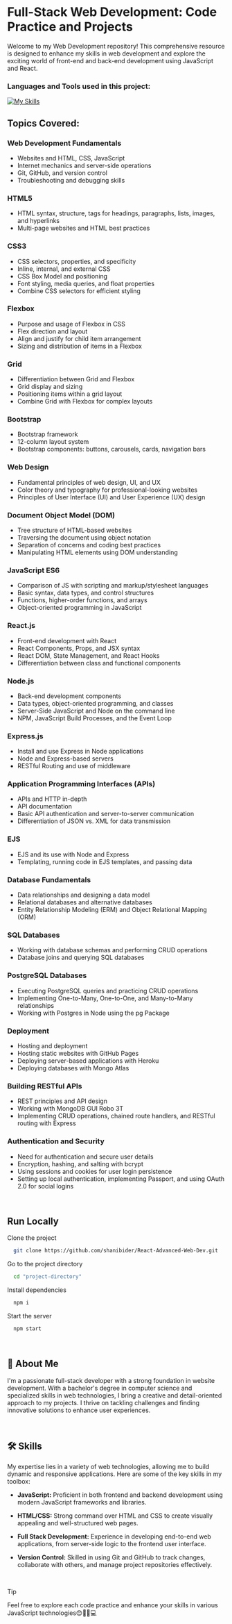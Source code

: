# Full-Stack Web Development: Code Practice and Projects

Welcome to my Web Development repository! This comprehensive resource is designed to enhance my skills in web development and explore the exciting world of front-end and back-end development using JavaScript and React.

<h3 align="left">Languages and Tools used in this project:</h3>

[![My Skills](https://skillicons.dev/icons?i=js,react,html,css,bootstrap,nodejs,jquery,heroku,mongodb,mysql,postman)](https://skillicons.dev)

## Topics Covered:

### Web Development Fundamentals
- Websites and HTML, CSS, JavaScript
- Internet mechanics and server-side operations
- Git, GitHub, and version control
- Troubleshooting and debugging skills

### HTML5
- HTML syntax, structure, tags for headings, paragraphs, lists, images, and hyperlinks
- Multi-page websites and HTML best practices

### CSS3
- CSS selectors, properties, and specificity
- Inline, internal, and external CSS
- CSS Box Model and positioning
- Font styling, media queries, and float properties
- Combine CSS selectors for efficient styling

### Flexbox
- Purpose and usage of Flexbox in CSS
- Flex direction and layout
- Align and justify for child item arrangement
- Sizing and distribution of items in a Flexbox

### Grid
- Differentiation between Grid and Flexbox
- Grid display and sizing
- Positioning items within a grid layout
- Combine Grid with Flexbox for complex layouts

### Bootstrap
- Bootstrap framework
- 12-column layout system
- Bootstrap components: buttons, carousels, cards, navigation bars

### Web Design
- Fundamental principles of web design, UI, and UX
- Color theory and typography for professional-looking websites
- Principles of User Interface (UI) and User Experience (UX) design

### Document Object Model (DOM)
- Tree structure of HTML-based websites
- Traversing the document using object notation
- Separation of concerns and coding best practices
- Manipulating HTML elements using DOM understanding

### JavaScript ES6
- Comparison of JS with scripting and markup/stylesheet languages
- Basic syntax, data types, and control structures
- Functions, higher-order functions, and arrays
- Object-oriented programming in JavaScript

### React.js
- Front-end development with React
- React Components, Props, and JSX syntax
- React DOM, State Management, and React Hooks
- Differentiation between class and functional components

### Node.js
- Back-end development components
- Data types, object-oriented programming, and classes
- Server-Side JavaScript and Node on the command line
- NPM, JavaScript Build Processes, and the Event Loop

### Express.js
- Install and use Express in Node applications
- Node and Express-based servers
- RESTful Routing and use of middleware

### Application Programming Interfaces (APIs)
- APIs and HTTP in-depth
- API documentation
- Basic API authentication and server-to-server communication
- Differentiation of JSON vs. XML for data transmission

### EJS
- EJS and its use with Node and Express
- Templating, running code in EJS templates, and passing data

### Database Fundamentals
- Data relationships and designing a data model
- Relational databases and alternative databases
- Entity Relationship Modeling (ERM) and Object Relational Mapping (ORM)

### SQL Databases
- Working with database schemas and performing CRUD operations
- Database joins and querying SQL databases

### PostgreSQL Databases
- Executing PostgreSQL queries and practicing CRUD operations
- Implementing One-to-Many, One-to-One, and Many-to-Many relationships
- Working with Postgres in Node using the pg Package

### Deployment
- Hosting and deployment
- Hosting static websites with GitHub Pages
- Deploying server-based applications with Heroku
- Deploying databases with Mongo Atlas

### Building RESTful APIs
- REST principles and API design
- Working with MongoDB GUI Robo 3T
- Implementing CRUD operations, chained route handlers, and RESTful routing with Express

### Authentication and Security
- Need for authentication and secure user details
- Encryption, hashing, and salting with bcrypt
- Using sessions and cookies for user login persistence
- Setting up local authentication, implementing Passport, and using OAuth 2.0 for social logins

<br>

## Run Locally

Clone the project

```bash
  git clone https://github.com/shanibider/React-Advanced-Web-Dev.git
```

Go to the project directory

```bash
  cd "project-directory"
```

Install dependencies

```bash
  npm i
```

Start the server

```bash
  npm start
```

<br>

## 🚀 About Me
I'm a passionate full-stack developer with a strong foundation in website development. With a bachelor's degree in computer science and specialized skills in web technologies, I bring a creative and detail-oriented approach to my projects. I thrive on tackling challenges and finding innovative solutions to enhance user experiences.

<br>

## 🛠 Skills
My expertise lies in a variety of web technologies, allowing me to build dynamic and responsive applications. Here are some of the key skills in my toolbox:

- **JavaScript:** Proficient in both frontend and backend development using modern JavaScript frameworks and libraries.
  
- **HTML/CSS:** Strong command over HTML and CSS to create visually appealing and well-structured web pages.

- **Full Stack Development:** Experience in developing end-to-end web applications, from server-side logic to the frontend user interface.

- **Version Control:** Skilled in using Git and GitHub to track changes, collaborate with others, and manage project repositories effectively.

<br>

> [!TIP]
> Feel free to explore each code practice and enhance your skills in various JavaScript technologies😊👩‍💻💻
